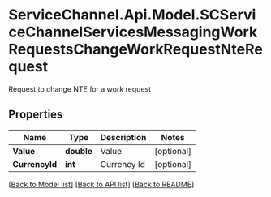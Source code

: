 # ServiceChannel.Api.Model.SCServiceChannelServicesMessagingWorkRequestsChangeWorkRequestNteRequest
Request to change NTE for a work request

## Properties

Name | Type | Description | Notes
------------ | ------------- | ------------- | -------------
**Value** | **double** | Value | [optional] 
**CurrencyId** | **int** | Currency Id | [optional] 

[[Back to Model list]](../README.md#documentation-for-models) [[Back to API list]](../README.md#documentation-for-api-endpoints) [[Back to README]](../README.md)

